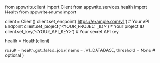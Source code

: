 from appwrite.client import Client
from appwrite.services.health import Health
from appwrite.enums import 

client = Client()
client.set_endpoint('https://example.com/v1') # Your API Endpoint
client.set_project('<YOUR_PROJECT_ID>') # Your project ID
client.set_key('<YOUR_API_KEY>') # Your secret API key

health = Health(client)

result = health.get_failed_jobs(
    name = .V1_DATABASE,
    threshold = None # optional
)
